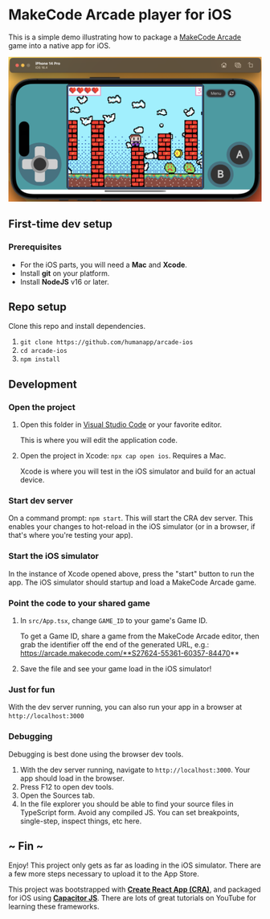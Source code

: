 # MakeCode Arcade player for iOS

This is a simple demo illustrating how to package a [MakeCode Arcade](https://arcade.makecode.com) game into a native app for iOS.

![screenshot](./public/screenshot.png)

## First-time dev setup

### Prerequisites

* For the iOS parts, you will need a **Mac** and **Xcode**.
* Install **git** on your platform.
* Install **NodeJS** v16 or later.

## Repo setup

Clone this repo and install dependencies.

1. `git clone https://github.com/humanapp/arcade-ios`
2. `cd arcade-ios`
3. `npm install`

## Development

### Open the project

1. Open this folder in [Visual Studio Code](https://code.visualstudio.com/) or your favorite editor.
    
    This is where you will edit the application code.

2. Open the project in Xcode: `npx cap open ios`. Requires a Mac.
    
    Xcode is where you will test in the iOS simulator and build for an actual device.

### Start dev server

On a command prompt: `npm start`. This will start the CRA dev server. This enables your changes to hot-reload in the iOS simulator (or in a browser, if that's where you're testing your app).

### Start the iOS simulator

In the instance of Xcode opened above, press the "start" button to run the app. The iOS simulator should startup and load a MakeCode Arcade game.

### Point the code to your shared game

1. In `src/App.tsx`, change `GAME_ID` to your game's Game ID.

    To get a Game ID, share a game from the MakeCode Arcade editor, then grab the identifier off the end of the generated URL, e.g.: https://arcade.makecode.com/**S27624-55361-60357-84470**

2. Save the file and see your game load in the iOS simulator!

### Just for fun

With the dev server running, you can also run your app in a browser at `http://localhost:3000`

### Debugging

Debugging is best done using the browser dev tools.

1. With the dev server running, navigate to `http://localhost:3000`. Your app should load in the browser.
2. Press F12 to open dev tools.
3. Open the Sources tab.
4. In the file explorer you should be able to find your source files in TypeScript form. Avoid any compiled JS. You can set breakpoints, single-step, inspect things, etc here.

## ~ Fin ~
Enjoy! This project only gets as far as loading in the iOS simulator. There are a few more steps necessary to upload it to the App Store.

This project was bootstrapped with **[Create React App (CRA)](https://github.com/facebook/create-react-app)**, and packaged for iOS using **[Capacitor JS](https://capacitorjs.com/)**. There are lots of great tutorials on YouTube for learning these frameworks.
